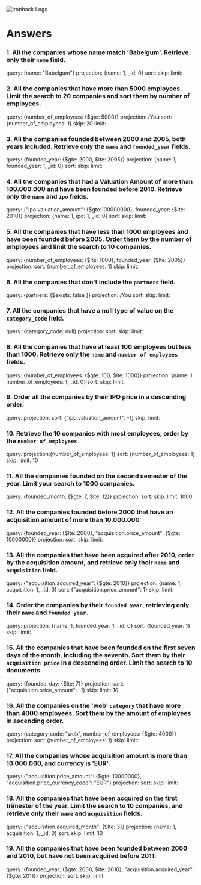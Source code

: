 ![Ironhack Logo](https://i.imgur.com/1QgrNNw.png)

# Answers

### 1. All the companies whose name match 'Babelgum'. Retrieve only their `name` field.

query: {name: "Babelgum"}
projection: {name: 1, _id: 0}
sort:
skip:
limit: 

### 2. All the companies that have more than 5000 employees. Limit the search to 20 companies and sort them by **number of employees**.

query: {number_of_employees: {$gte: 5000}}
projection: /You 
sort: {number_of_employees: 1}
skip: 20
limit: 

### 3. All the companies founded between 2000 and 2005, both years included. Retrieve only the `name` and `founded_year` fields.

query: {founded_year: {$gte: 2000, $lte:  2005}}
projection: {name: 1, founded_year: 1, _id: 0}
sort:
skip:
limit: 

### 4. All the companies that had a Valuation Amount of more than 100.000.000 and have been founded before 2010. Retrieve only the `name` and `ipo` fields.

query: {"ipo.valuation_amount": {$gte:100000000}, founded_year: {$lte: 2010}}
projection: {name: 1, ipo: 1, _id: 0}
sort:
skip:
limit: 

### 5. All the companies that have less than 1000 employees and have been founded before 2005. Order them by the number of employees and limit the search to 10 companies.

query: {number_of_employees: {$lte: 1000}, founded_year: {$lte: 2005}}
projection: 
sort: {number_of_employees: 1}
skip:
limit: 

### 6. All the companies that don't include the `partners` field.

query: {partners: {$exists: false }}
projection: /You 
sort:
skip:
limit: 

### 7. All the companies that have a null type of value on the `category_code` field.

query: {category_code: null}
projection:
sort:
skip:
limit: 

### 8. All the companies that have at least 100 employees but less than 1000. Retrieve only the `name` and `number of employees` fields.

query: {number_of_employees: {$gte: 100, $lte: 1000}}
projection: {name: 1, number_of_employees: 1, _id: 0}
sort:
skip:
limit: 

### 9. Order all the companies by their IPO price in a descending order.

query: 
projection:
sort: {"ipo.valuation_amount": -1}
skip:
limit: 



### 10. Retrieve the 10 companies with most employees, order by the `number of employees`

query: 
projection:{number_of_employees: 1}
sort: {number_of_employees: 1}
skip:
limit: 10



### 11. All the companies founded on the second semester of the year. Limit your search to 1000 companies.

query: {founded_month: {$gte: 7, $lte: 12}}
projection:
sort:
skip:
limit: 1000



### 12. All the companies founded before 2000 that have an acquisition amount of more than 10.000.000

query: {founded_year: {$lte: 2000}, "acquisition.price_amount": {$gte: 10000000}}
projection: 
sort:
skip:
limit: 



### 13. All the companies that have been acquired after 2010, order by the acquisition amount, and retrieve only their `name` and `acquisition` field.

query: {"acquisition.acquired_year": {$gte: 2010}}
projection: {name: 1, acquisition: 1, _id: 0}
sort: {"acquisition.price_amount": 1}
skip: 
limit: 



### 14. Order the companies by their `founded year`, retrieving only their `name` and `founded year`.

query: 
projection: {name: 1, founded_year: 1, _id: 0}
sort: {founded_year: 1}
skip:
limit: 



### 15. All the companies that have been founded on the first seven days of the month, including the seventh. Sort them by their `acquisition price` in a descending order. Limit the search to 10 documents.

query: {founded_day: {$lte: 7}}
projection: 
sort: {"acquisition.price_amount": -1}
skip: 
limit: 10



### 16. All the companies on the 'web' `category` that have more than 4000 employees. Sort them by the amount of employees in ascending order.

query: {category_code: "web", number_of_employees: {$gte: 4000}}
projection: 
sort: {number_of_employees: 1}
skip: 
limit: 



### 17. All the companies whose acquisition amount is more than 10.000.000, and currency is 'EUR'.

query: {"acquisition.price_amount": {$gte: 10000000}, "acquisition.price_currency_code": "EUR"} 
projection: 
sort:
skip:
limit:



### 18. All the companies that have been acquired on the first trimester of the year. Limit the search to 10 companies, and retrieve only their `name` and `acquisition` fields.

query: {"acquisition.acquired_month": {$lte: 3}}
projection: {name: 1, acquisition: 1, _id: 0}
sort: 
skip: 
limit: 10



### 19. All the companies that have been founded between 2000 and 2010, but have not been acquired before 2011.

query: {founded_year: {$gte: 2000, $lte: 2010}, "acquisition.acquired_year": {$gte: 2011}}
projection: 
sort: 
skip: 
limit: 


